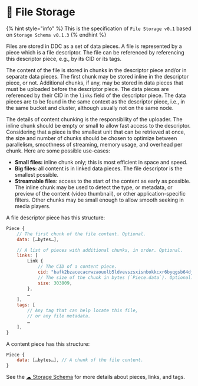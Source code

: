 # 📂 File Storage

{% hint style="info" %} This is the specification of `File Storage v0.1` based on `Storage Schema v0.1.3`
{% endhint %}

Files are stored in DDC as a set of data pieces. A file is represented by a piece which is a file descriptor. The file can be referenced by referencing this descriptor piece, e.g., by its CID or its tags.

The content of the file is stored in chunks in the descriptor piece and/or in separate data pieces.
The first chunk may be stored inline in the descriptor piece, or not.
Additional chunks, if any, may be stored in data pieces that must be uploaded before the descriptor piece. The data pieces are referenced by their CID in the `links` field of the descriptor piece. The data pieces are to be found in the same context as the descriptor piece, i.e., in the same bucket and cluster, although usually not on the same node.

The details of content chunking is the responsibility of the uploader.
The inline chunk should be empty or small to allow fast access to the descriptor.
Considering that a piece is the smallest unit that can be retrieved at once, the size and number of chunks should be chosen to optimize between parallelism, smoothness of streaming, memory usage, and overhead per chunk. Here are some possible use-cases:
* **Small files:** inline chunk only; this is most efficient in space and speed.
* **Big files:** all content is in linked data pieces. The file descriptor is the smallest possible.
* **Streamable files**: access to the start of the content as early as possible. The inline chunk may be used to detect the type, or metadata, or preview of the content (video thumbnail), or other application-specific filters. Other chunks may be small enough to allow smooth seeking in media players.

A file descriptor piece has this structure:

```js
Piece {
    // The first chunk of the file content. Optional.
    data: […bytes…],

    // A list of pieces with additional chunks, in order. Optional.
    links: [
        Link {
            // The CID of a content piece.
            cid: "bafk2bzacecacrwzaouolb5ldvevszsxisnbokkcxr6byqgsb64djse4uyzvnu",
            // The size of the chunk in bytes (`Piece.data`). Optional.
            size: 303809,
        },
        …
    ],
    tags: [
        // Any tag that can help locate this file,
        // or any file metadata.
        …
    ],
}
```

A content piece has this structure:

```js
Piece {
    data: […bytes…], // A chunk of the file content.
}
```

See the [☁ Storage Schema](storage-schema.md) for more details about pieces, links, and tags.

